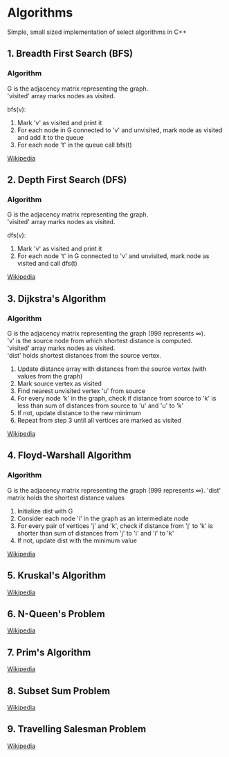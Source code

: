 # Algorithms
Simple, small sized implementation of select algorithms in C++

## 1. Breadth First Search (BFS)
### Algorithm
G is the adjacency matrix representing the graph.  
'visited' array marks nodes as visited.

bfs(v):
1. Mark 'v' as visited and print it  
2. For each node in G connected to 'v' and unvisited, mark node as visited and add it to the queue  
3. For each node 't' in the queue call bfs(t)  

[Wikipedia](https://en.wikipedia.org/wiki/Breadth-first_search)

## 2. Depth First Search (DFS)
### Algorithm
G is the adjacency matrix representing the graph.  
'visited' array marks nodes as visited.

dfs(v):
1. Mark 'v' as visited and print it  
2. For each node 't' in G connected to 'v' and unvisited, mark node as visited and call dfs(t)  

[Wikipedia](https://en.wikipedia.org/wiki/Depth-first_search)

## 3. Dijkstra's Algorithm
### Algorithm
G is the adjacency matrix representing the graph (999 represents ∞).  
'v' is the source node from which shortest distance is computed.  
'visited' array marks nodes as visited.  
'dist' holds shortest distances from the source vertex.  

1. Update distance array with distances from the source vertex (with values from the graph)
2. Mark source vertex as visited
3. Find nearest unvisited vertex 'u' from source
4. For every node 'k' in the graph, check if distance from source to 'k' is less than sum of distances from source to 'u' and 'u' to 'k'
5. If not, update distance to the new minimum
6. Repeat from step 3 until all vertices are marked as visited  

[Wikipedia](https://en.wikipedia.org/wiki/Dijkstra%27s_algorithm)

## 4. Floyd-Warshall Algorithm
### Algorithm
G is the adjacency matrix representing the graph (999 represents ∞). 
'dist' matrix holds the shortest distance values

1. Initialize dist with G
2. Consider each node 'i' in the graph as an intermediate node
3. For every pair of vertices 'j' and 'k', check if distance from 'j' to 'k' is shorter than sum of distances from 'j' to 'i' and 'i' to 'k'
4. If not, update dist with the minimum value

[Wikipedia](https://en.wikipedia.org/wiki/Floyd%E2%80%93Warshall_algorithm)

## 5. Kruskal's Algorithm
[Wikipedia](https://en.wikipedia.org/wiki/Kruskal's_algorithm)

## 6. N-Queen's Problem 
[Wikipedia](https://en.wikipedia.org/wiki/Eight_queens_puzzle)

## 7. Prim's Algorithm
[Wikipedia](https://en.wikipedia.org/wiki/Prim's_algorithm)

## 8. Subset Sum Problem
[Wikipedia](https://en.wikipedia.org/wiki/Subset_sum_problem)

## 9. Travelling Salesman Problem
[Wikipedia](https://en.wikipedia.org/wiki/Travelling_salesman_problem)
